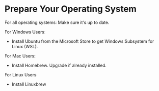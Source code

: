 # Prepare Your Operating System

For all operating systems: Make sure it's up to date.&#x20;

For Windows Users:

* Install Ubuntu from the Microsoft Store to get Windows Subsystem for Linux (WSL).

For Mac Users:

* Install Homebrew. Upgrade if already installed.

For Linux Users

* Install Linuxbrew
